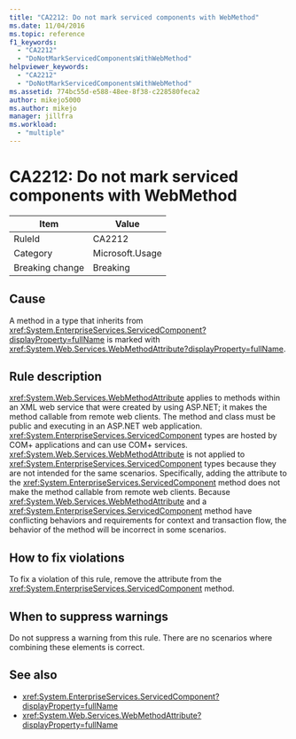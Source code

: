```yaml
---
title: "CA2212: Do not mark serviced components with WebMethod"
ms.date: 11/04/2016
ms.topic: reference
f1_keywords:
  - "CA2212"
  - "DoNotMarkServicedComponentsWithWebMethod"
helpviewer_keywords:
  - "CA2212"
  - "DoNotMarkServicedComponentsWithWebMethod"
ms.assetid: 774bc55d-e588-48ee-8f38-c228580feca2
author: mikejo5000
ms.author: mikejo
manager: jillfra
ms.workload:
  - "multiple"
---
```

# CA2212: Do not mark serviced components with WebMethod

|Item|Value|
|-|-|
|RuleId|CA2212|
|Category|Microsoft.Usage|
|Breaking change|Breaking|

## Cause

A method in a type that inherits from <xref:System.EnterpriseServices.ServicedComponent?displayProperty=fullName> is marked with <xref:System.Web.Services.WebMethodAttribute?displayProperty=fullName>.

## Rule description

<xref:System.Web.Services.WebMethodAttribute> applies to methods within an XML web service that were created by using ASP.NET; it makes the method callable from remote web clients. The method and class must be public and executing in an ASP.NET web application. <xref:System.EnterpriseServices.ServicedComponent> types are hosted by COM+ applications and can use COM+ services. <xref:System.Web.Services.WebMethodAttribute> is not applied to <xref:System.EnterpriseServices.ServicedComponent> types because they are not intended for the same scenarios. Specifically, adding the attribute to the <xref:System.EnterpriseServices.ServicedComponent> method does not make the method callable from remote web clients. Because <xref:System.Web.Services.WebMethodAttribute> and a <xref:System.EnterpriseServices.ServicedComponent> method have conflicting behaviors and requirements for context and transaction flow, the behavior of the method will be incorrect in some scenarios.

## How to fix violations

To fix a violation of this rule, remove the attribute from the <xref:System.EnterpriseServices.ServicedComponent> method.

## When to suppress warnings

Do not suppress a warning from this rule. There are no scenarios where combining these elements is correct.

## See also

- <xref:System.EnterpriseServices.ServicedComponent?displayProperty=fullName>
- <xref:System.Web.Services.WebMethodAttribute?displayProperty=fullName>

